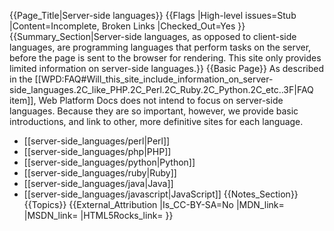 {{Page_Title|Server-side languages}}
{{Flags
|High-level issues=Stub
|Content=Incomplete, Broken Links
|Checked_Out=Yes
}}
{{Summary_Section|Server-side languages, as opposed to client-side languages, are programming languages that perform tasks on the server, before the page is sent to the browser for rendering. This site only provides limited information on server-side languages.}}
{{Basic Page}}
As described in the [[WPD:FAQ#Will_this_site_include_information_on_server-side_languages.2C_like_PHP.2C_Perl.2C_Ruby.2C_Python.2C_etc..3F|FAQ item]], Web Platform Docs does not intend to focus on server-side languages. Because they are so important, however, we provide basic introductions, and link to other, more definitive sites for each language.

* [[server-side_languages/perl|Perl]]
* [[server-side_languages/php|PHP]]
* [[server-side_languages/python|Python]]
* [[server-side_languages/ruby|Ruby]]
* [[server-side_languages/java|Java]]
* [[server-side_languages/javascript|JavaScript]]
{{Notes_Section}}
{{Topics}}
{{External_Attribution
|Is_CC-BY-SA=No
|MDN_link=
|MSDN_link=
|HTML5Rocks_link=
}}